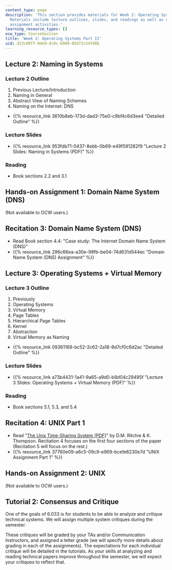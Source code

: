```yaml
---
content_type: page
description: 'This section provides materials for Week 2: Operating Systems Part II.
  Materials include lecture outlines, slides, and readings as well as recitation and
  assignment activities.'
learning_resource_types: []
ocw_type: CourseSection
title: 'Week 2: Operating Systems Part II'
uid: d23c09ff-9de9-dc9c-b989-05d72c54fd66
---
```


Lecture 2: Naming in Systems
----------------------------

### Lecture 2 Outline

1.  Previous Lecture/Introduction
2.  Naming in General
3.  Abstract View of Naming Schemes
4.  Naming on the Internet: DNS

*   {{% resource_link 3610b8eb-173d-dad3-75e0-c9bf4c6d3ee4 "Detailed Outline" %}}

### Lecture Slides

*   {{% resource_link 953fdb71-0437-8ebb-0b69-e49f591282f9 "Lecture 2 Slides: Naming in Systems (PDF)" %}}

### Reading

*   Book sections 2.2 and 3.1

Hands-on Assignment 1: Domain Name System (DNS)
-----------------------------------------------

(Not available to OCW users.)

Recitation 3: Domain Name System (DNS)
--------------------------------------

*   Read Book section 4.4: "Case study: The Internet Domain Name System (DNS)"
*   {{% resource_link 296c66ea-a30e-98fb-be04-74d631d544ec "Domain Name System (DNS) Assignment" %}}

Lecture 3: Operating Systems + Virtual Memory
---------------------------------------------

### Lecture 3 Outline

1.  Previously
2.  Operating Systems
3.  Virtual Memory
4.  Page Tables
5.  Hierarchical Page Tables
6.  Kernel
7.  Abstraction
8.  Virtual Memory as Naming

*   {{% resource_link 09361169-bc52-2c62-2a18-8d7cf0c6d2ac "Detailed Outline" %}}

### Lecture Slides

*   {{% resource_link a73b4431-1a41-9a65-a9d0-b8d04c29495f "Lecture 3 Slides: Operating Systems + Virtual Memory (PDF)" %}}

### Reading

*   Book sections 5.1, 5.3, and 5.4

Recitation 4: UNIX Part 1
-------------------------

*   Read "[The Unix Time-Sharing System (PDF)](http://people.eecs.berkeley.edu/~brewer/cs262/unix.pdf)" by D.M. Ritchie & K. Thompson. Recitation 4 focuses on the first four sections of the paper (Recitation 5 will focus on the rest.)
*   {{% resource_link 37760e09-a6c5-09c9-e969-bcefe6230e7d "UNIX Assignment Part 1" %}}

Hands-on Assignment 2: UNIX
---------------------------

(Not available to OCW users.)

Tutorial 2: Consensus and Critique
----------------------------------

One of the goals of 6.033 is for students to be able to analyze and critique technical systems. We will assign multiple system critiques during the semester.

These critiques will be graded by your TAs and/or Communication Instructors, and assigned a letter grade (we will specify more details about grading in each of the assignments). The expectations for each individual critique will be detailed in the tutorials. As your skills at analyzing and reading technical papers improve throughout the semester, we will expect your critiques to reflect that.